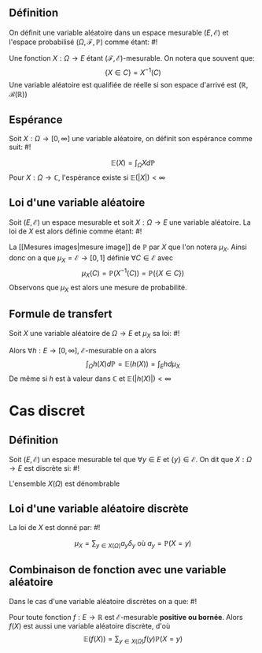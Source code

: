 ## Définition
On définit une variable aléatoire dans un espace mesurable $(E, \mathcal E)$ et l'espace probabilisé $(\Omega, \mathcal F, \mathbb{P})$ comme étant: #!

Une fonction $X: \Omega \to E$ étant $(\mathcal F, \mathcal E)$-mesurable.
On notera que souvent que: $$
\{ X \in C \} = X^{-1}(C)
$$
Une variable aléatoire est qualifiée de réelle si son espace d'arrivé est $(\mathbb{R}, \mathcal B(\mathbb{R}))$

## Espérance
Soit $X: \Omega \to [0, \infty]$ une variable aléatoire, on définit son espérance comme suit: #!

$$
\mathbb E(X) = \int_{\Omega} X d\mathbb P
$$
Pour $X: \Omega \to \mathbb{C}$, l'espérance existe si $\mathbb E(|X|) < \infty$

## Loi d'une variable aléatoire
Soit $(E, \mathcal E)$ un espace mesurable et soit $X: \Omega \to E$ une variable aléatoire. La loi de $X$ est alors définie comme étant: #!

La [[Mesures images|mesure image]] de $\mathbb{P}$ par $X$ que l'on notera $\mu_{X}$. Ainsi donc on a que $\mu_{X} = \mathcal E \to [0, 1]$ définie $\forall C \in \mathcal E$ avec $$
\mu_{X}(C) = \mathbb{P}(X^{-1}(C)) = \mathbb{P}(\{ X \in C \})
$$
Observons que $\mu_{X}$ est alors une mesure de probabilité.

## Formule de transfert
Soit $X$ une variable aléatoire de $\Omega \to E$ et $\mu_{X}$ sa loi: #!

Alors $\forall h: E \to [0, \infty]$, $\mathcal E$-mesurable on a alors $$
\int_{\Omega}h(X)d\mathbb P = \mathbb{E}(h(X)) = \int_{E}h d\mu_{X}
$$
De même si $h$ est à valeur dans $\mathbb{C}$ et $\mathbb{E}(|h(X)|) < \infty$


# Cas discret

## Définition
Soit $(E, \mathcal E)$ un espace mesurable tel que $\forall y \in E$ et $\{  y \} \in \mathcal E$. On dit que $X: \Omega \to E$ est discrète si: #!

L'ensemble $X(\Omega)$ est dénombrable

## Loi d'une variable aléatoire discrète
La loi de $X$ est donné par: #!

$$
\mu_{X} = \sum_{y \in X(\Omega)}a_{y}\delta_{y} \text{ où } a_{y} = \mathbb{P}(X =y)
$$

## Combinaison de fonction avec une variable aléatoire
Dans le cas d'une variable aléatoire discrètes on a que: #!

Pour toute fonction $f: E \to \mathbb{R}$ est $\mathcal E$-mesurable **positive ou bornée**. Alors $f(X)$ est aussi une variable aléatoire discrète, d'où $$
\mathbb{E}(f(X)) = \sum_{y \in X(\Omega)}f(y)\mathbb{P}(X=y)
$$